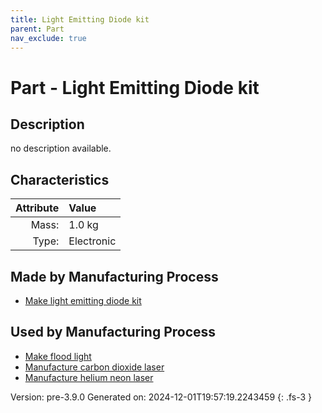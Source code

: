 ```yaml
---
title: Light Emitting Diode kit
parent: Part
nav_exclude: true
---
```

# Part - Light Emitting Diode kit

## Description
no description available.

## Characteristics

| Attribute      | Value |
|--------:|:------|
|Mass:|1.0 kg|
|Type:|Electronic|

## Made by Manufacturing Process

- [Make light emitting diode kit](../process/make-light-emitting-diode-kit.html)

## Used by Manufacturing Process

- [Make flood light](../process/make-flood-light.html)
- [Manufacture carbon dioxide laser](../process/manufacture-carbon-dioxide-laser.html)
- [Manufacture helium neon laser](../process/manufacture-helium-neon-laser.html)


Version: pre-3.9.0 Generated on: 2024-12-01T19:57:19.2243459
{: .fs-3 }

